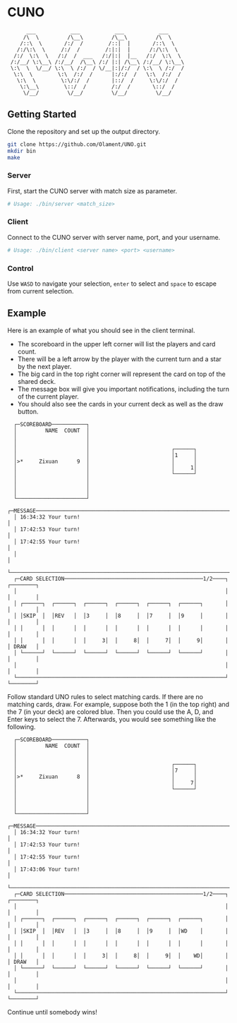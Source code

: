 # CUNO
```
      ___           ___           ___           ___     
     /\  \         /\__\         /\__\         /\  \    
    /::\  \       /:/  /        /::|  |       /::\  \   
   /:/\:\  \     /:/  /        /:|:|  |      /:/\:\  \  
  /:/  \:\  \   /:/  /  ___   /:/|:|  |__   /:/  \:\  \ 
 /:/__/ \:\__\ /:/__/  /\__\ /:/ |:| /\__\ /:/__/ \:\__\
 \:\  \  \/__/ \:\  \ /:/  / \/__|:|/:/  / \:\  \ /:/  /
  \:\  \        \:\  /:/  /      |:/:/  /   \:\  /:/  / 
   \:\  \        \:\/:/  /       |::/  /     \:\/:/  /  
    \:\__\        \::/  /        /:/  /       \::/  /   
     \/__/         \/__/         \/__/         \/__/    
```

## Getting Started

Clone the repository and set up the output directory.

```bash
git clone https://github.com/Olament/UNO.git
mkdir bin
make
```

### Server

First, start the CUNO server with match size as parameter.

```bash
# Usage: ./bin/server <match_size>
```

### Client

Connect to the CUNO server with server name, port, and your username.

```bash
# Usage: ./bin/client <server name> <port> <username>
```

### Control

Use ```WASD``` to navigate your selection, ```enter``` to select and ```space``` to escape from current selection.

## Example

Here is an example of what you should see in the client terminal. 
+ The scoreboard in the upper left corner will list the players and card count.
+ There will be a left arrow by the player with the current turn and a star by the next player.
+ The big card in the top right corner will represent the card on top of the shared deck.
+ The message box will give you important notifications, including the turn of the current player.
+ You should also see the cards in your current deck as well as the draw button.

```
  ┌─SCOREBOARD───────────┐
  │         NAME  COUNT  │
  │                      │
  │                      │
  │                      │                          ┌──────┐
  │                      │                          │1     │
  │>*     Zixuan      9  │                          │      │
  │                      │                          │     1│
  │                      │                          └──────┘
  │                      │
  │                      │
  │                      │
  └──────────────────────┘
  ┌─MESSAGE──────────────────────────────────────────────────────────────────────┐
  │ 16:34:32 Your turn!                                                          │
  │ 17:42:53 Your turn!                                                          │
  │ 17:42:55 Your turn!                                                          │
  │                                                                              │
  └──────────────────────────────────────────────────────────────────────────────┘
  ┌─CARD SELECTION────────────────────────────────────────────1/2────┐  ┌────────┐
  │                                                                  │  │        │
  │ ┌──────┐  ┌──────┐  ┌──────┐  ┌──────┐  ┌──────┐  ┌──────┐       │  │        │
  │ │SKIP  │  │REV   │  │3     │  │8     │  │7     │  │9     │       │  │        │
  │ │      │  │      │  │      │  │      │  │      │  │      │       │  │        │
  │ │      │  │      │  │     3│  │     8│  │     7│  │     9│       │  │ DRAW   │
  │ └──────┘  └──────┘  └──────┘  └──────┘  └──────┘  └──────┘       │  │        │
  │                                                                  │  │        │
  └──────────────────────────────────────────────────────────────────┘  └────────┘
```
Follow standard UNO rules to select matching cards. If there are no matching cards, draw.
For example, suppose both the 1 (in the top right) and the 7 (in your deck) are colored blue. 
Then you could use the A, D, and Enter keys to select the 7. Afterwards, you would
see something like the following.

```
  ┌─SCOREBOARD───────────┐
  │         NAME  COUNT  │
  │                      │
  │                      │
  │                      │                          ┌──────┐
  │                      │                          │7     │
  │>*     Zixuan      8  │                          │      │
  │                      │                          │     7│
  │                      │                          └──────┘
  │                      │
  │                      │
  │                      │
  └──────────────────────┘
  ┌─MESSAGE──────────────────────────────────────────────────────────────────────┐
  │ 16:34:32 Your turn!                                                          │
  │ 17:42:53 Your turn!                                                          │
  │ 17:42:55 Your turn!                                                          │
  │ 17:43:06 Your turn!                                                          │
  └──────────────────────────────────────────────────────────────────────────────┘
  ┌─CARD SELECTION────────────────────────────────────────────1/2────┐  ┌────────┐
  │                                                                  │  │        │
  │ ┌──────┐  ┌──────┐  ┌──────┐  ┌──────┐  ┌──────┐  ┌──────┐       │  │        │
  │ │SKIP  │  │REV   │  │3     │  │8     │  │9     │  │WD    │       │  │        │
  │ │      │  │      │  │      │  │      │  │      │  │      │       │  │        │
  │ │      │  │      │  │     3│  │     8│  │     9│  │    WD│       │  │ DRAW   │
  │ └──────┘  └──────┘  └──────┘  └──────┘  └──────┘  └──────┘       │  │        │
  │                                                                  │  │        │
  └──────────────────────────────────────────────────────────────────┘  └────────┘
```
Continue until somebody wins!
